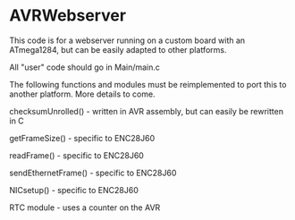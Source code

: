 # AVRWebserver
This code is for a webserver running on a custom board with an ATmega1284, but can be easily adapted to other platforms.

All "user" code should go in Main/main.c

The following functions and modules must be reimplemented to port this to another platform. More details to come.

checksumUnrolled() - written in AVR assembly, but can easily be rewritten in C

getFrameSize() - specific to ENC28J60

readFrame() - specific to ENC28J60

sendEthernetFrame() - specific to ENC28J60

NICsetup() - specific to ENC28J60

RTC module - uses a counter on the AVR

